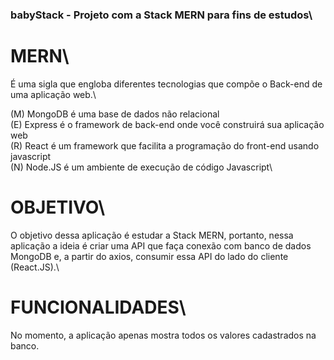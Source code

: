 ### babyStack - Projeto com a Stack MERN para fins de estudos\

# MERN\ 
É uma sigla que engloba diferentes tecnologias que compõe o Back-end de uma aplicação web.\

(M)  MongoDB é uma base de dados não relacional\
(E)  Express é o framework de back-end onde você construirá sua aplicação web\
(R)  React é um framework que facilita a programação do front-end usando javascript\
(N)  Node.JS é um ambiente de execução de código Javascript\

# OBJETIVO\
O objetivo dessa aplicação é estudar a Stack MERN, portanto, nessa aplicação a ideia é criar uma API que faça conexão com banco de dados MongoDB e, a partir do axios, consumir essa API do lado do cliente (React.JS).\

# FUNCIONALIDADES\
No momento, a aplicação apenas mostra todos os valores cadastrados na banco.

